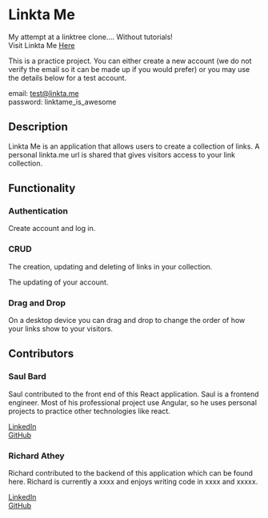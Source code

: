 # Linkta Me

My attempt at a linktree clone.... Without tutorials!  
Visit Linkta Me <a href="http://www.linktame.herokuapp.com.au" target="_blank">Here</a>

This is a practice project. You can either create a new account (we do not verify the email so it can be made up if you would prefer) or you may use the details below for a test account.

email: test@linkta.me  
password: linktame_is_awesome

## Description

Linkta Me is an application that allows users to create a collection of links. A personal linkta.me url is shared that gives visitors access to your link collection.

## Functionality

### Authentication

Create account and log in.

### CRUD

The creation, updating and deleting of links in your collection.

The updating of your account.

### Drag and Drop

On a desktop device you can drag and drop to change the order of how your links show to your visitors.

## Contributors

### Saul Bard

Saul contributed to the front end of this React application. Saul is a frontend engineer. Most of his professional project use Angular, so he uses personal projects to practice other technologies like react.

[LinkedIn](https://www.linkedin.com/in/saul-bard-955a31149/)   
[GitHub](https://github.com/bardie1)

### Richard Athey

Richard contributed to the backend of this application which can be found here.
Richard is currently a xxxx and enjoys writing code in xxxx and xxxxx.

[LinkedIn](https://www.linkedin.com/in/richard-athey-aa8285122/)  
[GitHub](https://github.com/RichAth)
